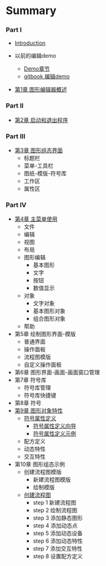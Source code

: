 # Summary

### Part I
* [Introduction](README.md)

* 以前的编辑demo
  * [Demo章节](demo/demozhang-jie.md)
  * [gitbook 编辑demo](demo/gitbook-bian-ji-demo.md)

* [第1章 图形编辑器概述](图形编辑器概述/图形编辑器概述.md)

### Part II
* [第2章 启动和退出程序](启动和退出程序/启动和退出程序.md)

### Part III
* [第3章 图形组态界面](图形组态界面/图形组态界面.md)
  * 标题栏
  * 菜单-工具栏
  * 图纸-模版-符号库
  * 工作区
  * 属性区

### Part IV
* [第4章 主菜单使用](主菜单使用/主菜单使用.md)
  * 文件
  * 编辑
  * 视图
  * 布局
  * 图形编辑
    * 基本图形
    * 文字
    * 按钮
    * 数值显示
  * 对象
    * 文字对象
    * 基本图形对象
    * 组合图形对象
  * 帮助
* 第5章 绘制图形界面-模版
  * 普通界面
  * 操作面板
  * 流程图模版
  * 自定义操作面板
* 第6章 图形界面-画面-画面窗口管理
* 第7章 符号库
  * 符号库管理
  * 符号库快捷键
* 第8章 符号
* [第9章 图形对象特性](图形对象特性/图形对象特性.md)
  * [符号属性定义](图形对象特性/符号属性定义.md)
    * [符号属性定义向导](图形对象特性/符号属性定义向导.md)
    * [符号属性定义示例](图形对象特性/符号属性定义示例.md)
  * 配方定义
  * 动态特性
  * 交互特性
* 第10章 图形组态示例
  * 创建流程图模版
    * 新建流程图模版
    * 绘制模版
  * [创建流程图](创建流程图/创建流程图.md)
    * step 1 新建流程图
    * step 2 绘制流程图
    * step 3 添加静态图形
    * step 4 添加动态点
    * step 5 添加动态设备
    * step 6 添加动态特性
    * step 7 添加交互特性
    * step 8 设置配方定义

